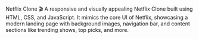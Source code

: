 Netflix Clone 🎬
A responsive and visually appealing Netflix Clone built using HTML, CSS, and JavaScript. It mimics the core UI of Netflix, showcasing a modern landing page with background images, navigation bar, and content sections like trending shows, top picks, and more.

